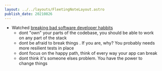 ```yaml
---
layout: ../../layouts/FleetingNoteLayout.astro
publish_date: 20210826
---
```


- Watched [breaking bad software developer habbits](https://www.youtube.com/watch?v=gLYYXKL-Jug&t=777s)
  - dont "own" your parts of the codebase, you should be able to work on any part of the stack
  - dont be afraid to break things . If you are, why? You probably needs more resilient tests in place
  - dont focus on the happy path, think of every way your app can break
  - dont think it's someone elses problem. You have the power to change things
